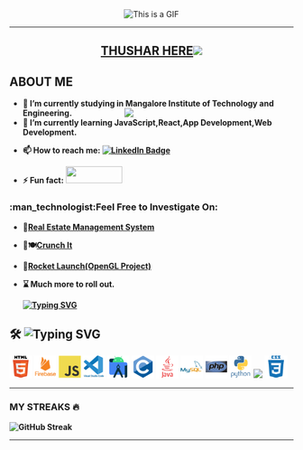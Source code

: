 <div align="center">
  <img alt="This is a GIF" src="https://github.com/thushar28/Profile-Page/blob/main/77caa32884d735d439ade45ba37feaf2.gif" width="1000"px" height="450"px/>
</div>
                                                                                                                                              
<hr>
<h2 align="center"><b><a href="https://github.com/thushar28">THUSHAR HERE</a></b><img src="https://github.com/thushar28/Profile-Page/blob/main/handwave.gif" width="40px"/></h2>

<h2><b>ABOUT ME<b></h2>

- 🔭 I’m currently studying in Mangalore Institute of Technology and Engineering.<img align="right" src="https://github.com/thushar28/Profile-Page/blob/main/giphy.gif" width="300px"/>
- 🌱 I’m currently learning JavaScript,React,App Development,Web Development.
<!-- 👯 I’m looking to collaborate on
- 🤔 I’m looking for help with ...
- 💬 Ask me about ...
- 😄 Pronouns: ...-->
- 📫 How to reach me: <a href="https://www.linkedin.com/in/thushar-r-3b1790211/"><img src="https://github.com/thushar28/Profile-Page/blob/main/Linkedin-logo-png.png" width="70px" alt="LinkedIn Badge"/></a>
<!--- <img src="https://github.com/thushar28/GIFS/blob/main/gmail-logo-1-1.png" width="70px" alt="Gmail Badge"/> - thusharrao28@gmail.com-->
- ⚡ Fun fact: <img src="https://github.com/thushar28/Profile-Page/blob/main/404.gif" width="100px" height="30px"/> <br>
<h3>:man_technologist:Feel Free to Investigate On:</h3>
                                                                                                              
- :department_store:<a href="https://github.com/thushar28/Real-Estate-Management-System-DBMS-">Real Estate Management System</a> <br>
- :falafel::plate_with_cutlery:<a href="https://github.com/thushar28/Crunch-it">Crunch It</a>
- 🚀<a href="https://github.com/thushar28/OpenGL-Project-Rocket-Launch-">Rocket Launch(OpenGL Project)</a>                                   
- :hourglass: Much more to roll out.<br>
                                                                        
     <a href="https://github.com/thushar28/College-Stuff"><img src="https://readme-typing-svg.demolab.com?font=Antonio&pause=1000&color=F73255&width=409&height=40&lines=College+Repo's" alt="Typing SVG" /></a>
 
## :hammer_and_wrench: <img src="https://readme-typing-svg.demolab.com?font=Poppins&size=23&pause=1000&color=F79405&width=423&height=34&lines=Languages+And+Tools%3A" alt="Typing SVG"/> 
<img src="https://github.com/devicons/devicon/blob/master/icons/html5/html5-original-wordmark.svg" width="40px"/>
<img src="https://github.com/devicons/devicon/blob/master/icons/firebase/firebase-plain-wordmark.svg" width="40px"/>
<img src="https://github.com/devicons/devicon/blob/master/icons/javascript/javascript-original.svg" width="40px"/>
<img src="https://github.com/devicons/devicon/blob/master/icons/vscode/vscode-original-wordmark.svg" width="40px"/> 
<img src="https://github.com/devicons/devicon/blob/master/icons/androidstudio/androidstudio-original.svg"width="40px"/>                                       
<img src="https://github.com/devicons/devicon/blob/master/icons/c/c-original.svg" width="40px"/>
<img src="https://github.com/devicons/devicon/blob/master/icons/java/java-plain-wordmark.svg" width="40px"/>                                                           <img src="https://github.com/devicons/devicon/blob/master/icons/mysql/mysql-original-wordmark.svg"width="40px"/>                                       
<img src="https://github.com/devicons/devicon/blob/master/icons/php/php-original.svg" width="40px"/>
<img src="https://github.com/devicons/devicon/blob/master/icons/python/python-original-wordmark.svg" width="40px"/>                                                     <img src="https://github.com/thushar28/Profile-Page/blob/main/png-transparent-dev-c-compiler-integrated-development-environment-c-free-text-logo-world.png" width="40px"/>                                                                                      
<img src="https://github.com/devicons/devicon/blob/master/icons/css3/css3-plain-wordmark.svg" width="40px"/> 
<hr>
<h3>MY STREAKS 🔥</h3>
                                                                                                          
![GitHub Streak](https://streak-stats.demolab.com?user=thushar28&theme=dark) 
 <hr>                                                                                            
